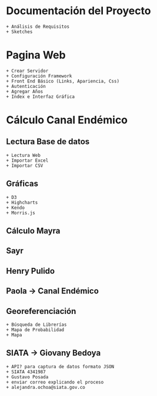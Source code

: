 # Documentación del Proyecto
	+ Análisis de Requisitos
	+ Sketches

# Pagina Web
	+ Crear Servidor
	+ Configuración Framework
	+ Front End Básico (Links, Apariencia, Css)
	+ Autenticación
	+ Agregar Años 
	+ Index e Interfaz Gráfica

# Cálculo Canal Endémico

## Lectura Base de datos
	+ Lectura Web
	+ Importar Excel
	+ Importar CSV

## Gráficas
	+ D3
	+ Highcharts
	+ Kendo 
	+ Morris.js

## Cálculo Mayra
## Sayr
## Henry Pulido
## Paola -> Canal Endémico

## Georeferenciación
	+ Búsqueda de Librerías
	+ Mapa de Probabilidad
	+ Mapa 

## SIATA -> Giovany Bedoya
	+ API? para captura de datos formato JSON
	+ SIATA 4341987
	+ Gustavo Posada
	+ enviar correo explicando el proceso 
	+ alejandra.ochoa@siata.gov.co


